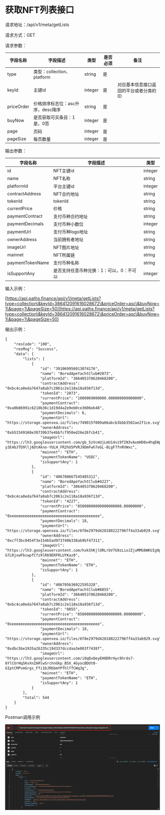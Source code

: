 # 获取NFT列表接口

请求地址：/api/v1/meta/getLists

请求方式：GET

请求参数：

| 字段名称       | 字段描述                   | 类型      | 是否必须 | 备注                   |
| ---------- | ---------------------- | ------- | ---- | -------------------- |
| type       | 类型：collection、platform | string  | 是    |                      |
| keyId      | 主键id                   | integer | 是    | 对应基本信息接口返回的平台或者分类的ID |
| priceOrder | 价格排序标志位：asc升序，desc降序   | string  | 是    |                      |
| buyNow     | 是否获取可买条目：1是，0否         | integer | 是    |                      |
| page       | 页码                     | integer | 是    |                      |
| pageSize   | 每页数量                   | integer | 是    |                      |

输出参数：

| 字段名称             | 字段描述                  | 类型      |
| ---------------- | --------------------- | ------- |
| id               | NFT主键id               | integer |
| name             | NFT名称                 | string  |
| platformId       | 平台主键id                | integer |
| contractAddress  | NFT合约地址               | string  |
| tokenId          | tokenId               | string  |
| currentPrice     | 价格                    | string  |
| paymentContract  | 支付币种合约地址              | string  |
| paymentDecimals  | 支付币种小数位               | integer |
| paymentUrl       | 支付币种logo地址            | string  |
| ownerAddress     | 当前拥有者地址               | string  |
| imageUrl         | NFT图片地址               | string  |
| mainnet          | NFT所属链                | string  |
| paymentTokenName | 支付币种名称                | string  |
| isSupportAny     | 是否支持任意币种兑换：1：可以，0：不可以 | integer |

输入示例：

[https://api.paths.finance/api/v1/meta/getLists?type=collection\&keyId=386412091616028672\&priceOrder=asc\&buyNow=1\&page=1\&pageSize=50](https://api.paths.finance/api/v1/meta/getLists?type=collection\&keyId=386412091616028672\&priceOrder=asc\&buyNow=1\&page=1\&pageSize=50)

输出示例：

```
{
    "resCode": "100",
    "resMsg": "Success",
    "data": {
        "lists": [
            {
                "id": "391069956913074176",
                "name": "BoredApeYachtClub#2073",
                "platformId": "386405378620468200",
                "contractAddress": "0xbc4ca0eda7647a8ab7c2061c2e118a18a936f13d",
                "tokenId": "2073",
                "currentPrice": "1000069000000.000000000000000",
                "paymentContract": "0xa0b86991c6218b36c1d19d4a2e9eb0ce3606eb48",
                "paymentDecimals": 6,
                "paymentUrl": "https://storage.opensea.io/files/749015f009a66abcb3bbb3502ae2f1ce.svg",
                "ownerAddress": "0xb53349160e38739b37e4bbfcf950ed26e26fcb41",
                "imageUrl": "https://lh3.googleusercontent.com/gb_5zVcmUjLmU14vi9fIN3vAxmHD0x4hqEWpULXxULA8-y3E4bJTD9llj6DtAkno-YULH_FR2hU5PVRJ9DmFwh7eGL-8LgF7fnRVWxc",
                "mainnet": "ETH",
                "paymentTokenName": "USDC",
                "isSupportAny": 1
            },
            {
                "id": "406708667545485312",
                "name": "BoredApeYachtClub#4227",
                "platformId": "386405378620468200",
                "contractAddress": "0xbc4ca0eda7647a8ab7c2061c2e118a18a936f13d",
                "tokenId": "4227",
                "currentPrice": "85000000000000000000.00000000",
                "paymentContract": "0xeeeeeeeeeeeeeeeeeeeeeeeeeeeeeeeeeeeeeeee",
                "paymentDecimals": 18,
                "paymentUrl": "https://storage.opensea.io/files/6f8e2979d428180222796ff4a33ab929.svg",
                "ownerAddress": "0xcff3bc0454f3e154b5ad9737406338ab9bf47311",
                "imageUrl": "https://lh3.googleusercontent.com/hxkShKjlORLrbV7G9zLioJZjuMMG8WKUIg9p0Z7N_O2QOsxcxHOxQOrnQyXIMPibsMY4P8-G7LRjxwFbcwpfCfz9lR69ERFRLUYKaz0",
                "mainnet": "ETH",
                "paymentTokenName": "ETH",
                "isSupportAny": 1
            },
            {
                "id": "406705636922595328",
                "name": "BoredApeYachtClub#8855",
                "platformId": "386405378620468200",
                "contractAddress": "0xbc4ca0eda7647a8ab7c2061c2e118a18a936f13d",
                "tokenId": "8855",
                "currentPrice": "85000000000000000000.00000000",
                "paymentContract": "0xeeeeeeeeeeeeeeeeeeeeeeeeeeeeeeeeeeeeeeee",
                "paymentDecimals": 18,
                "paymentUrl": "https://storage.opensea.io/files/6f8e2979d428180222796ff4a33ab929.svg",
                "ownerAddress": "0xdbc5be1935a26335c19d337dccdaa3e003f7438f",
                "imageUrl": "https://lh3.googleusercontent.com/i0qDxQeyEH8DRrHyc9hrds7-6YlCUrHqSKvXnZARlwSrchnGkp_B5X_4GyocBDUt0-GIptCMPvmGrgs_Ffi1bJRbbmYPfhlffCWq3g",
                "mainnet": "ETH",
                "paymentTokenName": "ETH",
                "isSupportAny": 1
            }
        ],
        "total": 544
    }
}
```

Postman调用示例

![](../.gitbook/assets/nft-getlist.png)
